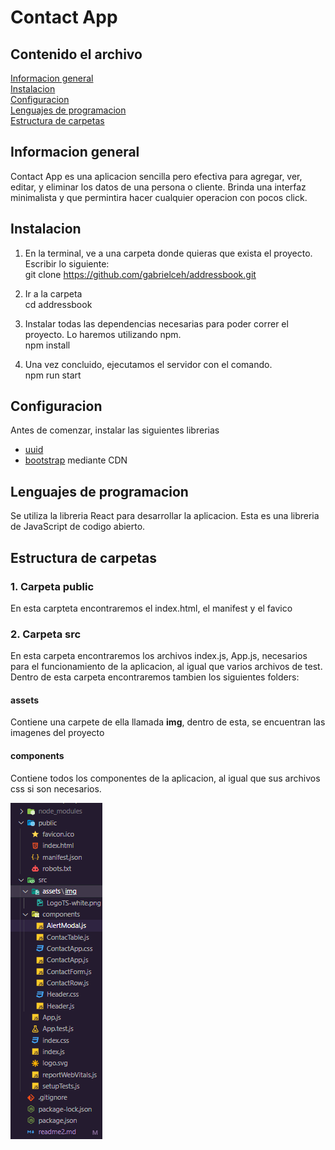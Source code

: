 # Contact App

## Contenido el archivo

[Informacion general](#informacion-general)  
[Instalacion](#instalacion)  
[Configuracion](#configuracion)  
[Lenguajes de programacion](#lenguajes-de-programacion)  
[Estructura de carpetas](#estructura-de-carpetas)

## Informacion general

Contact App es una aplicacion sencilla pero efectiva para agregar, ver, editar, y eliminar los datos de una persona o cliente. Brinda
una interfaz minimalista y que permintira hacer cualquier operacion con pocos click.

## Instalacion

1. En la terminal, ve a una carpeta donde quieras que exista el proyecto. Escribir lo siguiente:  
   git clone https://github.com/gabrielceh/addressbook.git

2. Ir a la carpeta  
   cd addressbook

3. Instalar todas las dependencias necesarias para poder correr el proyecto. Lo haremos utilizando npm.  
   npm install

4. Una vez concluido, ejecutamos el servidor con el comando.  
   npm run start

## Configuracion

Antes de comenzar, instalar las siguientes librerias

- [uuid](https://www.npmjs.com/package/uuid)
- [bootstrap](https://getbootstrap.com/) mediante CDN

## Lenguajes de programacion

Se utiliza la libreria React para desarrollar la aplicacion. Esta es una libreria de JavaScript de codigo abierto.

## Estructura de carpetas

### 1. Carpeta public

En esta carpteta encontraremos el index.html, el manifest y el favico

### 2. Carpeta src

En esta carpeta encontraremos los archivos index.js, App.js, necesarios para el funcionamiento de la aplicacion, al igual que
varios archivos de test.  
Dentro de esta carpeta encontraremos tambien los siguientes folders:

#### assets

Contiene una carpete de ella llamada **img**, dentro de esta, se encuentran las imagenes del proyecto

#### components

Contiene todos los componentes de la aplicacion, al igual que sus archivos css si son necesarios.

![folders](folders.png)

